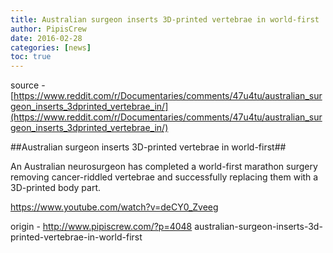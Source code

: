 ```yaml
---
title: Australian surgeon inserts 3D-printed vertebrae in world-first
author: PipisCrew
date: 2016-02-28
categories: [news]
toc: true
---
```


source - [https://www.reddit.com/r/Documentaries/comments/47u4tu/australian_surgeon_inserts_3dprinted_vertebrae_in/](https://www.reddit.com/r/Documentaries/comments/47u4tu/australian_surgeon_inserts_3dprinted_vertebrae_in/)

##Australian surgeon inserts 3D-printed vertebrae in world-first##

An Australian neurosurgeon has completed a world-first marathon surgery removing cancer-riddled vertebrae and successfully replacing them with a 3D-printed body part.

https://www.youtube.com/watch?v=deCY0_Zveeg

origin - http://www.pipiscrew.com/?p=4048 australian-surgeon-inserts-3d-printed-vertebrae-in-world-first